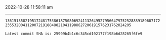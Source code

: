 2022-10-28 11:58:11 am

---

`1361513582195172481753861875080692411326495279566479752528889189607172235532004112007219188488210411988627206191576231762024205`

`Latest commit SHA is: 25999b4b1c6c345cd102177f198b6d28265f6fe9 `
